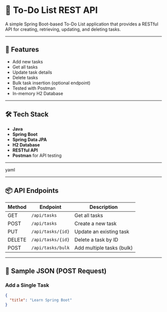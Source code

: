 # 📝 To-Do List REST API

A simple Spring Boot-based To-Do List application that provides a RESTful API for creating, retrieving, updating, and deleting tasks.

---

## 🚀 Features

- Add new tasks
- Get all tasks
- Update task details
- Delete tasks
- Bulk task insertion (optional endpoint)
- Tested with Postman
- In-memory H2 Database

---

## 🛠️ Tech Stack

- **Java**
- **Spring Boot**
- **Spring Data JPA**
- **H2 Database**
- **RESTful API**
- **Postman** for API testing

---


yaml


---

## 📦 API Endpoints

| Method | Endpoint                 | Description              |
|--------|--------------------------|--------------------------|
| GET    | `/api/tasks`             | Get all tasks            |
| POST   | `/api/tasks`             | Create a new task        |
| PUT    | `/api/tasks/{id}`        | Update an existing task  |
| DELETE | `/api/tasks/{id}`        | Delete a task by ID      |
| POST   | `/api/tasks/bulk`        | Add multiple tasks (bulk)|

---

## 🔄 Sample JSON (POST Request)

### Add a Single Task
```json
{
  "title": "Learn Spring Boot"
}

